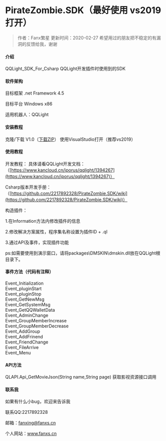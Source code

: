 # PirateZombie.SDK（最好使用 vs2019 打开）
> 作者：Fanx繁星 更新时间：2020-02-27  希望用过的朋友把不稳定的有漏洞的反馈给我，谢谢
#### 介绍
QQLight_SDK_For_Csharp
QQLight开发插件时使用到的SDK

#### 软件架构

目标框架 .net Framework 4.5

目标平台 Windows x86

适用机器人：QQLight

#### 安装教程

克隆/下载 V1.0（[下载ZIP](https://github.com/2217892328/PirateZombie.SDK/archive/master.zip/wiki)）
使用VisualStudio打开（推荐vs2019）

#### 使用教程

开发教程：
具体请看QQLight开发文档：（[https://www.kancloud.cn/iporus/qqlight/1394267](https://www.kancloud.cn/iporus/qqlight/1394267)）

Csharp版本开发手册：（[https://github.com/2217892328/PirateZombie.SDK/wiki](https://github.com/2217892328/PirateZombie.SDK/wiki)）

构造插件：

1.在Information方法内修改插件的信息


2.修改解决方案属性，程序集名称设置为插件ID + .ql


3.通过API及事件，实现插件功能

ps:如需要使用到演示窗口，请将packages\DMSKIN\dmskin.dll放在QQLight根目录下。


#### 事件方法（代码有注释）

Event_Initialization<br>
Event_pluginStart<br>
Event_pluginStop<br>
Event_GetNewMsg<br>
Event_GetSystemMsg<br>
Event_GetQQWalletData<br>
Event_AdminChange<br>
Event_GroupMemberIncrease<br>
Event_GroupMemberDecrease<br>
Event_AddGroup<br>
Event_AddFrinend<br>
Event_FriendChange<br>
Event_FileArrive<br>
Event_Menu<br>

#### API方法
QLAPI.Api_GetMovieJson(String name,String page)   获取影视资源接口调用

#### 联系我
如果有什么小bug，欢迎来告诉我

联系QQ:2217892328

邮箱：fanxing@fanxs.cn

个人网站：www.fanxs.cn
